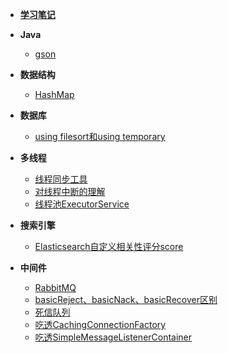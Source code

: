 - [**学习笔记**](README.md)
- **Java**
  - [gson](Java/谷歌开源工具gson/README.md)
- **数据结构**

  * [HashMap](数据结构/HashMap/README.md)
- **数据库**
  - [using filesort和using temporary](数据库/文件排序和临时表/README.md)
- **多线程**
  * [线程同步工具](多线程/线程同步工具/README.md)
  * [对线程中断的理解](多线程/对线程中断的理解/README.md)
  * [线程池ExecutorService](多线程/线程池ExecutorService/README.md)
- **搜索引擎**
  * [Elasticsearch自定义相关性评分score](搜索/Elasticsearch自定义相关性评分score/README.md)
- **中间件**
  - [RabbitMQ](中间件/RabbitMQ梳理/README.md)
  - [basicReject、basicNack、basicRecover区别](中间件/basicReject、basicNack、basicRecover区别/README.md)
  - [死信队列](中间件/RabbbitMQ实现死信队列/README.md)
  - [吃透CachingConnectionFactory](中间件/CachingConnectionFactory/README.md)
  - [吃透SimpleMessageListenerContainer](中间件/SimpleMessageListenerContainer/README.md)



